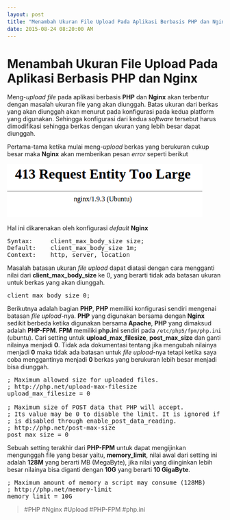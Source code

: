 ```yaml
---
layout: post
title: "Menambah Ukuran File Upload Pada Aplikasi Berbasis PHP dan Nginx"
date: 2015-08-24 08:20:00 AM
---
```


Menambah Ukuran File Upload Pada Aplikasi Berbasis PHP dan Nginx
===========

Meng-_upload_ _file_ pada aplikasi berbasis **PHP** dan **Nginx** akan terbentur
dengan masalah ukuran file yang akan diunggah. Batas ukuran dari berkas yang akan
diunggah akan menurut pada konfigurasi pada kedua platform yang digunakan. Sehingga
konfigurasi dari kedua _software_ tersebut harus dimodifikasi sehingga berkas
dengan ukuran yang lebih besar dapat diunggah.

Pertama-tama ketika mulai meng-_upload_ berkas yang berukuran cukup besar maka
**Nginx** akan memberikan pesan _error_ seperti berikut

<img class="img-responsive center-block" src="/assets/img/other/nginx-413-request.png">

Hal ini dikarenakan oleh konfigurasi _default_ **Nginx**

<pre>
Syntax:     client_max_body_size size;
Default:    client_max_body_size 1m;
Context:    http, server, location
</pre>

Masalah batasan ukuran _file upload_ dapat diatasi dengan cara mengganti nilai
dari **client_max_body_size** ke 0, yang berarti tidak ada batasan ukuran untuk
berkas yang akan diunggah.

<pre>
client_max_body_size 0;
</pre>

Berikutnya adalah bagian **PHP**, **PHP** memiliki konfigurasi sendiri mengenai
batasan _file upload_-nya. **PHP** yang digunakan bersama dengan **Nginx** sedikit
berbeda ketika digunakan bersama **Apache**, **PHP** yang dimaksud adalah **PHP-FPM**.
**FPM** memiliki **php.ini** sendiri pada ```/etc/php5/fpm/php.ini``` (ubuntu).
Cari setting untuk **upload_max_filesize**, **post_max_size** dan ganti nilainya menjadi **0**.
Tidak ada dokumentasi tentang jika mengubah nilainya menjadi **0** maka tidak ada
batasan untuk _file upload_-nya tetapi ketika saya coba menggantinya menjadi **0**
berkas yang berukuran lebih besar menjadi bisa diunggah.

<pre>
; Maximum allowed size for uploaded files.
; http://php.net/upload-max-filesize
upload_max_filesize = 0

; Maximum size of POST data that PHP will accept.
; Its value may be 0 to disable the limit. It is ignored if POST data reading
; is disabled through enable_post_data_reading.
; http://php.net/post-max-size
post_max_size = 0
</pre>

Sebuah setting terakhir dari **PHP-FPM** untuk dapat mengijinkan mengunggah file
yang besar yaitu, **memory_limit**, nilai awal dari setting ini adalah **128M**
yang berarti MB (MegaByte), jika nilai yang diinginkan lebih besar nilainya bisa
diganti dengan **10G** yang berarti **10 GigaByte**.

<pre>
; Maximum amount of memory a script may consume (128MB)
; http://php.net/memory-limit
memory_limit = 10G
</pre>

>    #PHP #Nginx #Upload #PHP-FPM #php.ini

